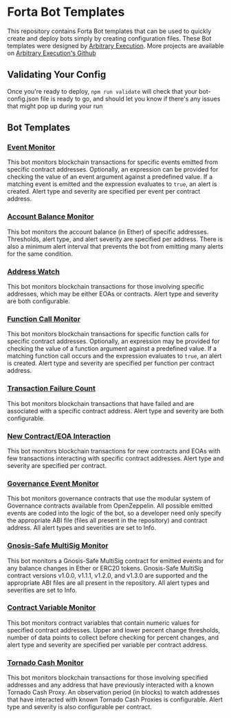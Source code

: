 # Forta Bot Templates

This repository contains Forta Bot templates that can be used to quickly create and deploy bots
simply by creating configuration files. These Bot templates were designed by [Arbitrary Execution](https://www.arbitraryexecution.com/).
More projects are available on [Arbitrary Execution's Github](https://github.com/arbitraryexecution)

## Validating Your Config

Once you're ready to deploy, `npm run validate` will check that your bot-config.json file is ready to go,
and should let you know if there's any issues that might pop up during your run

## Bot Templates

### [Event Monitor](monitor-events/SETUP.md)

This bot monitors blockchain transactions for specific events emitted from specific contract
addresses. Optionally, an expression can be provided for checking the value of an event argument
against a predefined value. If a matching event is emitted and the expression evaluates to `true`,
an alert is created. Alert type and severity are specified per event per contract address.

### [Account Balance Monitor](account-balance/SETUP.md)

This bot monitors the account balance (in Ether) of specific addresses. Thresholds, alert type,
and alert severity are specified per address. There is also a minimum alert interval that prevents
the bot from emitting many alerts for the same condition.

### [Address Watch](address-watch/SETUP.md)

This bot monitors blockchain transactions for those involving specific addresses, which may be
either EOAs or contracts. Alert type and severity are both configurable.

### [Function Call Monitor](monitor-function-calls/SETUP.md)

This bot monitors blockchain transactions for specific function calls for specific contract
addresses. Optionally, an expression may be provided for checking the value of a function argument
against a predefined value. If a matching function call occurs and the expression evaluates to
`true`, an alert is created. Alert type and severity are specified per function per contract
address.

### [Transaction Failure Count](transaction-failure-count/SETUP.md)

This bot monitors blockchain transactions that have failed and are associated with a specific
contract address. Alert type and severity are both configurable.

### [New Contract/EOA Interaction](new-contract-interaction/SETUP.md)

This bot monitors blockchain transactions for new contracts and EOAs with few transactions
interacting with specific contract addresses. Alert type and severity are specified per contract.

### [Governance Event Monitor](governance/SETUP.md)

This bot monitors governance contracts that use the modular system of Governance contracts available
from OpenZeppelin. All possible emitted events are coded into the logic of the bot, so a developer
need only specify the appropriate ABI file (files all present in the repository) and contract address.
All alert types and severities are set to Info.

### [Gnosis-Safe MultiSig Monitor](gnosis-safe-multisig/SETUP.md)

This bot monitors a Gnosis-Safe MultiSig contract for emitted events and for any balance changes in
Ether or ERC20 tokens. Gnosis-Safe MultiSig contract versions v1.0.0, v1.1.1, v1.2.0, and v1.3.0 are
supported and the appropriate ABI files are all present in the repository. All alert types and
severities are set to Info.

### [Contract Variable Monitor](contract-variable-monitor/SETUP.md)

This bot monitors contract variables that contain numeric values for specified contract addresses.
Upper and lower percent change thresholds, number of data points to collect before checking for percent changes,
and alert type and severity are specified per variable per contract address.

### [Tornado Cash Monitor](tornado-cash-monitor/SETUP.md)

This bot monitors blockchain transactions for those involving specified addresses and any address
that have previously interacted with a known Tornado Cash Proxy. An observation period (in blocks) to
watch addresses that have interacted with known Tornado Cash Proxies is configurable. Alert type and
severity is also configurable per contract.
